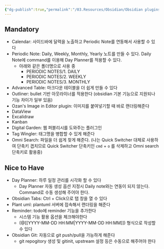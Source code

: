 ```yaml
---
{"dg-publish":true,"permalink":"/03.Resources/Obsidian/Obsidian plugins/","tags":["obsidian"],"noteIcon":""}
---
```


## Mandatory
- Calendar: 사이드바에 달력을 노출하고 Periodic Note를 연동해서 사용할 수 있다
- Periodic Note: Daily, Weekly, Monthly, Yearly 노트를 만들 수 있다. Daily Note에 command를 이용해 Day Planner를 적용할 수 있다.
	- 아래와 같은 폴더명으로 사용 중
		- PERIODIC NOTES/1. DAILY
		- PERIODIC NOTES/2. WEEKLY
		- PERIODIC NOTES/3. MONTHLY
- Advanced Table: 마크다운 테이블을 더 쉽게 만들 수 있다
- Outliner: bullet 기반 아웃라이너를 적용한다 (obsidian 기본 기능으로 지원되나 기능 차이가 일부 있음)
- Ozan's Image in Editor plugin: 이미지를 붙여넣기할 때 바로 랜더링해준다
- DataView
- Excalidraw
- Kanban
- Digital Garden: 웹 퍼블리시를 도와주는 플러그인
- Tag Wingler: 태그명을 병합할 수 있게 해준다
- Omni Search: 파일을 더 쉽게 찾게 해준다. (나는 Quick Switcher 대체로 사용하여 단축키 겹치므로 Quick Switcher 단축키인 `cmd` + `o` 를 삭제하고 Omni search 단축키로 활용중)

## Nice to Have
- Day Planner: 하루 일정 관리를 시각화 할 수 있다
	- Day Planner 자동 생성 옵션 지정시 Daily note와는 연동이 되지 않는다. Command로 수동 생성해 주어야 한다.
- Obsidian Tabs: Ctrl + Click으로 탭 창을 열 수 있다
- Plant uml: plantuml 서버에 접속해서 랜더링을 해준다
- Reminder: todo에 reminder 기능을 추가한다
	- 시스템 기능 활용 옵션을 체크해야한다
	- (@[[YYYY-MM-DD HH:MM\|YYYY-MM-DD HH:MM]]) 형식으로 작성할 수 있다
- Obsidian Git: 자동으로 git push/pull을 가능하게 해준다
	- git repogitory 생성 및 gitinit, upstream 설정 등은 수동으로 해주어야 한다


